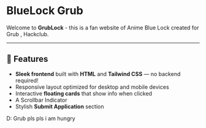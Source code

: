 # BlueLock Grub

Welcome to **GrubLock** - this is a fan website of Anime Blue Lock created for Grub , Hackclub. 

---

## 🚀 Features

- **Sleek frontend** built with **HTML** and **Tailwind CSS** — no backend required!  
- Responsive layout optimized for desktop and mobile devices  
- Interactive **floating cards** that show info when clicked
- A Scrollbar Indicator 
- Stylish **Submit Application** section 

D: Grub pls pls i am hungry 
